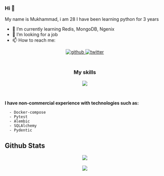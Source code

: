 ### Hi 👋
My name is Mukhammad, i am 28
I have been learning python for 3 years<br>

- 🌱 I’m currently learning Redis, MongoDB, Ngenix
- 🤔 I’m looking for a job
- 📫 How to reach me:
<div align="center">
<a href="https://github.com/jjenokenti" target="_blank">
<img src=https://img.shields.io/badge/github-%2324292e.svg?&style=for-the-badge&logo=github&logoColor=white alt=github style="margin-bottom: 5px;" />
</a>
<a href="https://t.me/skyzizizkk" target="_blank">
<img src=https://img.shields.io/badge/telegram-%2300acee.svg?&style=for-the-badge&logo=telegram&logoColor=white alt=twitter style="margin-bottom: 5px;" />
</a>
</div>

<br>

<div align="center">
  <h3>My skills</h3>
</div>
<p align="center">
  <a href="https://skillicons.dev">
    <img src="https://skillicons.dev/icons?i=py,fastapi,flask,postgres,mysql,sqlite,git,docker,linux,stackoverflow" />
  </a>
</p>

<br>

**I have non-commercial experience with technologies such as:**
```
  - Docker-compose
  - Pytest
  - Alembic
  - SQLAlchemy
  - Pydentic
```

## Github Stats  
<div align="center"><img src="https://github-readme-stats.vercel.app/api?username=jjenokenti&show_icons=true&count_private=true" align="center" />
</div>  

<br/>  

<div align="center">
<img src="https://komarev.com/ghpvc/?username=jjenokenti&&style=flat-square" align="center" />
</div>  

<br />

